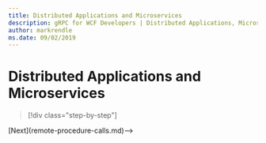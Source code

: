 ```yaml
---
title: Distributed Applications and Microservices
description: gRPC for WCF Developers | Distributed Applications, Microservices, etc.
author: markrendle
ms.date: 09/02/2019
---
```


# Distributed Applications and Microservices

>[!div class="step-by-step"]
<!-->[Next](remote-procedure-calls.md)-->
